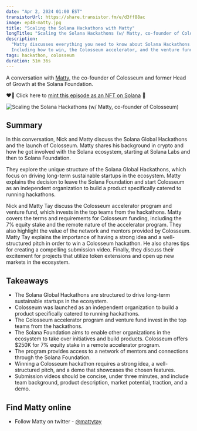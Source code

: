 ```yaml
---
date: "Apr 2, 2024 01:00 EST"
transistorUrl: https://share.transistor.fm/e/d3ff88ac
image: ep48-matty.jpg
title: "Scaling the Solana Hackathons with Matty"
longTitle: "Scaling the Solana Hackathons (w/ Matty, co-founder of Colosseum)"
description:
  "Matty discusses everything you need to know about Solana Hackathons.
  Including how to win, the Colosseum accelerator, and the venture fund."
tags: hackathon, colosseum
duration: 51m 36s
---
```


A conversation with [Matty](https://twitter.com/mattytay), the co-founder of
Colosseum and former Head of Growth at the Solana Foundation.

❤️‍🔥 Click here to
[mint this episode as an NFT on Solana](https://solfate.link/mint48) 💪

![Scaling the Solana Hackathons (w/ Matty, co-founder of Colosseum)](/content/media/podcast/episodes/ep48-matty.jpg)

## Summary

In this conversation, Nick and Matty discuss the Solana Global Hackathons and
the launch of Colosseum. Matty shares his background in crypto and how he got
involved with the Solana ecosystem, starting at Solana Labs and then to Solana
Foundation.

They explore the unique structure of the Solana Global Hackathons, which focus
on driving long-term sustainable startups in the ecosystem. Matty explains the
decision to leave the Solana Foundation and start Colosseum as an independent
organization to build a product specifically catered to running hackathons.

Nick and Matty Tay discuss the Colosseum accelerator program and venture fund,
which invests in the top teams from the hackathons. Matty covers the terms and
requirements for Colosseum funding, including the 7% equity stake and the remote
nature of the accelerator program. They also highlight the value of the network
and mentors provided by Colosseum. Matty Tay explains the importance of having a
strong idea and a well-structured pitch in order to win a Colosseum hackathon.
He also shares tips for creating a compelling submission video. Finally, they
discuss their excitement for projects that utilize token extensions and open up
new markets in the ecosystem.

## Takeaways

- The Solana Global Hackathons are structured to drive long-term sustainable
  startups in the ecosystem.
- Colosseum was launched as an independent organization to build a product
  specifically catered to running hackathons.
- The Colosseum accelerator program and venture fund invest in the top teams
  from the hackathons.
- The Solana Foundation aims to enable other organizations in the ecosystem to
  take over initiatives and build products. Colosseum offers $250K for 7% equity
  stake in a remote accelerator program.
- The program provides access to a network of mentors and connections through
  the Solana Foundation.
- Winning a Colosseum hackathon requires a strong idea, a well-structured pitch,
  and a demo that showcases the chosen features.
- Submission videos should be concise, under three minutes, and include team
  background, product description, market potential, traction, and a demo.

## Find Matty online

- Follow Matty on twitter - [@mattytay](https://twitter.com/mattytay)
